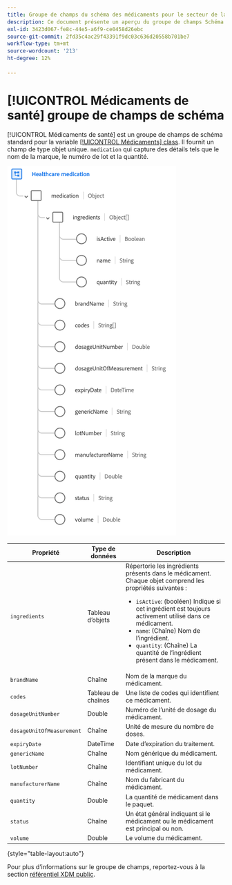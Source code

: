 ```yaml
---
title: Groupe de champs du schéma des médicaments pour le secteur de la santé
description: Ce document présente un aperçu du groupe de champs Schéma des médicaments pour les soins de santé .
exl-id: 3423d067-fe8c-44e5-a6f9-ce0458d26ebc
source-git-commit: 2fd35c4ac29f43391f9dc03c636d20558b701be7
workflow-type: tm+mt
source-wordcount: '213'
ht-degree: 12%

---
```


# [!UICONTROL Médicaments de santé] groupe de champs de schéma

[!UICONTROL Médicaments de santé] est un groupe de champs de schéma standard pour la variable [[!UICONTROL Médicaments] class](../../classes/medication.md). Il fournit un champ de type objet unique. `medication` qui capture des détails tels que le nom de la marque, le numéro de lot et la quantité.

![](../../images/field-groups/healthcare-medication.png)

| Propriété | Type de données | Description |
| --- | --- | --- |
| `ingredients` | Tableau d’objets | Répertorie les ingrédients présents dans le médicament. Chaque objet comprend les propriétés suivantes : <ul><li>`isActive`: (booléen) Indique si cet ingrédient est toujours activement utilisé dans ce médicament.</li><li>`name`: (Chaîne) Nom de l’ingrédient.</li><li>`quantity`: (Chaîne) La quantité de l’ingrédient présent dans le médicament.</li></ul> |
| `brandName` | Chaîne | Nom de la marque du médicament. |
| `codes` | Tableau de chaînes | Une liste de codes qui identifient ce médicament. |
| `dosageUnitNumber` | Double | Numéro de l’unité de dosage du médicament. |
| `dosageUnitOfMeasurement` | Chaîne | Unité de mesure du nombre de doses. |
| `expiryDate` | DateTime | Date d’expiration du traitement. |
| `genericName` | Chaîne | Nom générique du médicament. |
| `lotNumber` | Chaîne | Identifiant unique du lot du médicament. |
| `manufacturerName` | Chaîne | Nom du fabricant du médicament. |
| `quantity` | Double | La quantité de médicament dans le paquet. |
| `status` | Chaîne | Un état général indiquant si le médicament ou le médicament est principal ou non. |
| `volume` | Double | Le volume du médicament. |

{style=&quot;table-layout:auto&quot;}

Pour plus d’informations sur le groupe de champs, reportez-vous à la section [référentiel XDM public](https://github.com/adobe/xdm/blob/master/components/fieldgroups/medication/healthcare-medication.schema.json).

